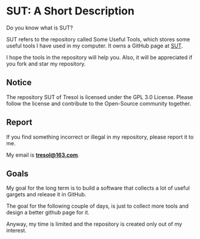 # SUT: A Short Description

Do you know what is SUT?

SUT refers to the repository called Some Useful Tools, which stores some useful tools I have used in my computer. It owns a GitHub page at [SUT](http://tresol.github.io/SUT/).

I hope the tools in the repository will help you. Also, it will be appreciated if you fork and star my repository.

## Notice

The repository SUT of Tresol is licensed under the GPL 3.0 License. Please follow the license and contribute to the Open-Source community together.

## Report

If you find something incorrect or illegal in my repository, please report it to me.

My email is **<tresol@163.com>**.

## Goals

My goal for the long term is to build a software that collects a lot of useful gargets and release it in GitHub.

The goal for the following couple of days, is just to collect more tools and design a better github page for it.

Anyway, my time is limited and the repository is created only out of my interest.
